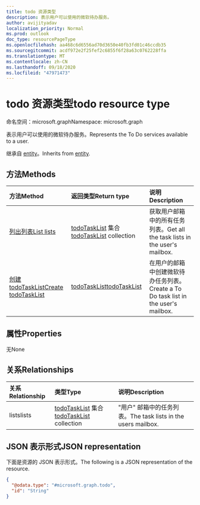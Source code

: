 ```yaml
---
title: todo 资源类型
description: 表示用户可以使用的微软待办服务。
author: avijityadav
localization_priority: Normal
ms.prod: outlook
doc_type: resourcePageType
ms.openlocfilehash: aa468c6d6556ad70d3650e40fb3fd01c46ccdb35
ms.sourcegitcommit: acdf972e2f25fef2c6855f6f28a63c0762228ffa
ms.translationtype: MT
ms.contentlocale: zh-CN
ms.lasthandoff: 09/18/2020
ms.locfileid: "47971473"
---
```

# <a name="todo-resource-type"></a><span data-ttu-id="817c1-103">todo 资源类型</span><span class="sxs-lookup"><span data-stu-id="817c1-103">todo resource type</span></span>

<span data-ttu-id="817c1-104">命名空间：microsoft.graph</span><span class="sxs-lookup"><span data-stu-id="817c1-104">Namespace: microsoft.graph</span></span>

<span data-ttu-id="817c1-105">表示用户可以使用的微软待办服务。</span><span class="sxs-lookup"><span data-stu-id="817c1-105">Represents the To Do services available to a user.</span></span>

<span data-ttu-id="817c1-106">继承自 [entity](../resources/entity.md)。</span><span class="sxs-lookup"><span data-stu-id="817c1-106">Inherits from [entity](../resources/entity.md).</span></span>

## <a name="methods"></a><span data-ttu-id="817c1-107">方法</span><span class="sxs-lookup"><span data-stu-id="817c1-107">Methods</span></span>
|<span data-ttu-id="817c1-108">方法</span><span class="sxs-lookup"><span data-stu-id="817c1-108">Method</span></span>|<span data-ttu-id="817c1-109">返回类型</span><span class="sxs-lookup"><span data-stu-id="817c1-109">Return type</span></span>|<span data-ttu-id="817c1-110">说明</span><span class="sxs-lookup"><span data-stu-id="817c1-110">Description</span></span>|
|:---|:---|:---|
|[<span data-ttu-id="817c1-111">列出列表</span><span class="sxs-lookup"><span data-stu-id="817c1-111">List lists</span></span>](../api/todo-list-lists.md) | <span data-ttu-id="817c1-112">[todoTaskList](todotasklist.md) 集合</span><span class="sxs-lookup"><span data-stu-id="817c1-112">[todoTaskList](todotasklist.md) collection</span></span> | <span data-ttu-id="817c1-113">获取用户邮箱中的所有任务列表。</span><span class="sxs-lookup"><span data-stu-id="817c1-113">Get all the task lists in the user's mailbox.</span></span> |
|[<span data-ttu-id="817c1-114">创建 todoTaskList</span><span class="sxs-lookup"><span data-stu-id="817c1-114">Create todoTaskList</span></span>](../api/todo-post-lists.md) | [<span data-ttu-id="817c1-115">todoTaskList</span><span class="sxs-lookup"><span data-stu-id="817c1-115">todoTaskList</span></span>](todotasklist.md) | <span data-ttu-id="817c1-116">在用户的邮箱中创建微软待办任务列表。</span><span class="sxs-lookup"><span data-stu-id="817c1-116">Create a To Do task list in the user's mailbox.</span></span> |

## <a name="properties"></a><span data-ttu-id="817c1-117">属性</span><span class="sxs-lookup"><span data-stu-id="817c1-117">Properties</span></span>
<span data-ttu-id="817c1-118">无</span><span class="sxs-lookup"><span data-stu-id="817c1-118">None</span></span>

## <a name="relationships"></a><span data-ttu-id="817c1-119">关系</span><span class="sxs-lookup"><span data-stu-id="817c1-119">Relationships</span></span>
|<span data-ttu-id="817c1-120">关系</span><span class="sxs-lookup"><span data-stu-id="817c1-120">Relationship</span></span>|<span data-ttu-id="817c1-121">类型</span><span class="sxs-lookup"><span data-stu-id="817c1-121">Type</span></span>|<span data-ttu-id="817c1-122">说明</span><span class="sxs-lookup"><span data-stu-id="817c1-122">Description</span></span>|
|:---|:---|:---|
|<span data-ttu-id="817c1-123">lists</span><span class="sxs-lookup"><span data-stu-id="817c1-123">lists</span></span>|<span data-ttu-id="817c1-124">[todoTaskList](../resources/todotasklist.md) 集合</span><span class="sxs-lookup"><span data-stu-id="817c1-124">[todoTaskList](../resources/todotasklist.md) collection</span></span>| <span data-ttu-id="817c1-125">"用户" 邮箱中的任务列表。</span><span class="sxs-lookup"><span data-stu-id="817c1-125">The task lists in the users mailbox.</span></span> |

## <a name="json-representation"></a><span data-ttu-id="817c1-126">JSON 表示形式</span><span class="sxs-lookup"><span data-stu-id="817c1-126">JSON representation</span></span>
<span data-ttu-id="817c1-127">下面是资源的 JSON 表示形式。</span><span class="sxs-lookup"><span data-stu-id="817c1-127">The following is a JSON representation of the resource.</span></span>
<!-- {
  "blockType": "resource",
  "keyProperty": "id",
  "@odata.type": "microsoft.graph.todo",
  "baseType": "microsoft.graph.entity",
  "openType": false
}
-->
``` json
{
  "@odata.type": "#microsoft.graph.todo",
  "id": "String"
}
```



